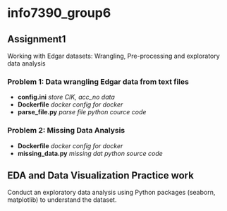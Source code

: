 # info7390_group6

## Assignment1
  Working with Edgar datasets: Wrangling, Pre-processing and exploratory data analysis
   ### Problem 1: Data wrangling Edgar data from text files
   * **config.ini** 
       *store CIK, acc_no data*
   * **Dockerfile** 
       *docker config for docker*
   * **parse_file.py**
       *parse file python cource code*
   ### Problem 2: Missing Data Analysis
   * **Dockerfile** *docker config for docker*
   * **missing_data.py** *missing dat python source code*

## EDA and Data Visualization Practice work

  Conduct an exploratory data analysis using Python packages (seaborn, matplotlib) to understand the dataset.
